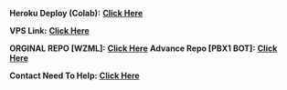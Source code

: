 <b solid>Heroku Deploy (Colab):</b> <b><a href='https://colab.research.google.com/drive/1iFZBMOwbriBj9RHwr89zltxBOH93GFuz'>Click Here</a></b>

<b solid>VPS Link:</b> <b><a href='https://github.com/jattsbots/WZML-X-METADATA'>Click Here</a></b>

<b solid>ORGINAL REPO [WZML]:</b> <b><a href='https://github.com/weebzone/WZML-X'>Click Here</a></b>
<b solid>Advance Repo [PBX1 BOT]:</b> <b><a href='https://github.com/jattsbots/WZML-X-METADATA'>Click Here</a></b>

<b solid> Contact Need To Help:</b> <b><a href='https://telegram.me/PBX1_OP'>Click Here</a></b>

